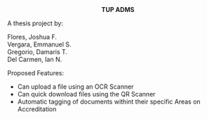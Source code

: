<html>
  <head>
  </head>
  <body>
    <center><b>TUP ADMS</b></center> 

<p>A thesis project by:

Flores, Joshua F.<br>
Vergara, Emmanuel S.<br>
Gregorio, Damaris T.<br>
Del Carmen, Ian N.

Proposed Features:
- Can upload a file using an OCR Scanner
- Can quick download files using the QR Scanner
- Automatic tagging of documents withint their specific Areas on Accreditation
</p>
</body>
